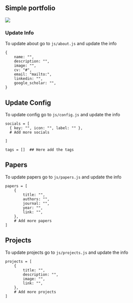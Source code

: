 ## Simple portfolio

<img src="https://dl.dropboxusercontent.com/scl/fi/02lgqa3sxpg7vx4edopmd/Screenshot_12-5-2025_16448_techsini.com.png?rlkey=frs61nau06450rgok1mv9hzda">


### Update Info
To update about go to `js/about.js` and update the info
```
{
    name: "",
    description: "",
    image: "",
    cv: "#",
    email: "mailto:",
    linkedin: "",
    google_scholar: "",
}
```

## Update Config
To update config go to `js/config.js` and update the info
```
socials = [
  { key: "", icon: "", label: "" },
  # Add more socials
  
]

tags = []  ## Here add the tags
```

## Papers
To update papers go to `js/papers.js` and update the info
```
papers = [
    {
        title: "",
        authors: "",
        journal: "",
        year: "",
        link: "",
    },
    # Add more papers
]
```

## Projects
To update projects go to `js/projects.js` and update the info
```
projects = [
    {
        title: "",
        description: "",
        image: "",
        link: "",
    },
    # Add more projects
]
```
